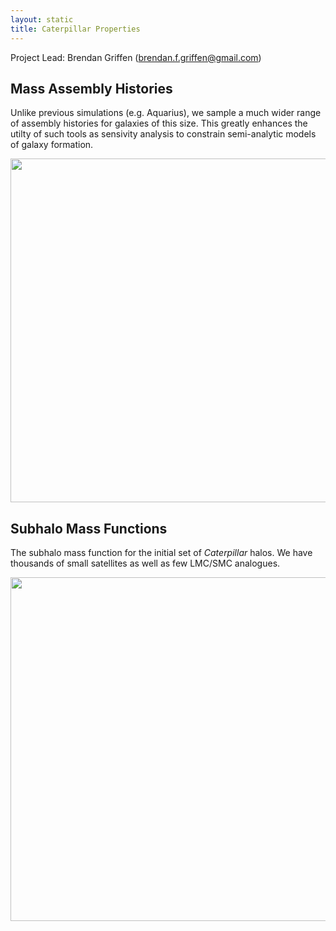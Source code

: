 ```yaml
---
layout: static
title: Caterpillar Properties
---
```


Project Lead: Brendan Griffen (brendan.f.griffen@gmail.com)

## Mass Assembly Histories

Unlike previous simulations (e.g. Aquarius), we sample a much wider range of assembly histories for galaxies of this size. This greatly enhances the utilty of such tools as sensivity analysis to constrain semi-analytic models of galaxy formation.

<center>
<img src="/assets/gallery/massaccr.jpg" style="width: 550px;">
</center>

## Subhalo Mass Functions

The subhalo mass function for the initial set of <em>Caterpillar</em> halos. We have thousands of small satellites as well as few LMC/SMC analogues.

<center>
<img src="/assets/gallery/shmf.jpg" style="width: 550px;">
</center>
